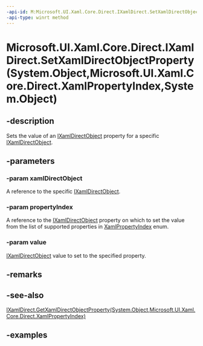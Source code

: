 ```yaml
---
-api-id: M:Microsoft.UI.Xaml.Core.Direct.IXamlDirect.SetXamlDirectObjectProperty(System.Object,Microsoft.UI.Xaml.Core.Direct.XamlPropertyIndex,System.Object)
-api-type: winrt method
---
```


# Microsoft.UI.Xaml.Core.Direct.IXamlDirect.SetXamlDirectObjectProperty(System.Object,Microsoft.UI.Xaml.Core.Direct.XamlPropertyIndex,System.Object)

<!--
public void SetXamlDirectObjectProperty (object xamlDirectObject, Microsoft.UI.Xaml.Core.Direct.XamlPropertyIndex propertyIndex, object value);
-->

## -description

Sets the value of an [IXamlDirectObject](ixamldirectobject.md) property for a specific [IXamlDirectObject](ixamldirectobject.md).

## -parameters

### -param xamlDirectObject

A reference to the specific [IXamlDirectObject](ixamldirectobject.md).

### -param propertyIndex

A reference to the [IXamlDirectObject](ixamldirectobject.md) property on which to set the value from the list of supported properties in [XamlPropertyIndex](xamlpropertyindex.md) enum.

### -param value

[IXamlDirectObject](ixamldirectobject.md) value to set to the specified property.

## -remarks

## -see-also

[IXamlDirect.GetXamlDirectObjectProperty(System.Object,Microsoft.UI.Xaml.Core.Direct.XamlPropertyIndex)](ixamldirect_getxamldirectobjectproperty_1483890940.md)

## -examples
